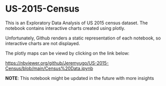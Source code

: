 # US-2015-Census

This is an Exploratory Data Analysis of US 2015 census dataset.
The notebook contains interactive charts created using plotly.

Unfortunately, Github renders a static representation of each notebook, so interactive charts are not displayed.

The plotly maps can be viewd by clicking on the link below:

https://nbviewer.org/github/Jeremyugo/US-2015-Census/blob/main/Census%20Data.ipynb



**NOTE**: This notebook might be updated in the future with more insights


